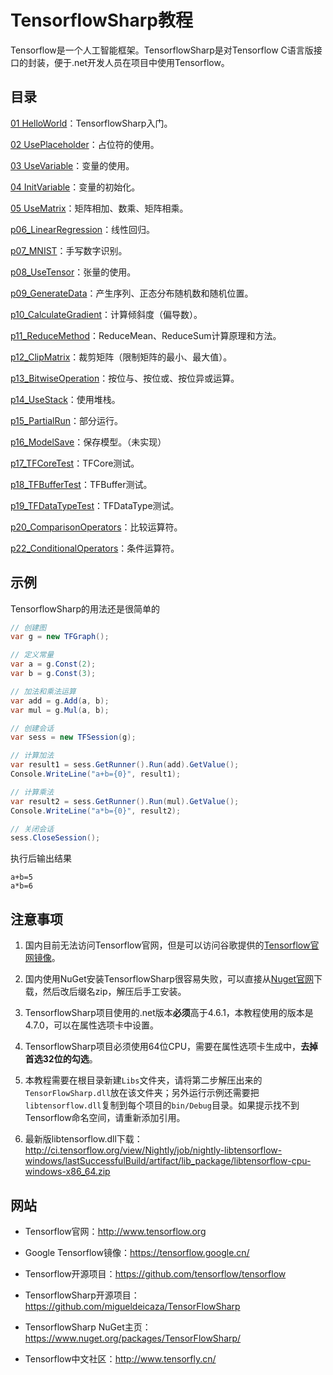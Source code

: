 # TensorflowSharp教程

Tensorflow是一个人工智能框架。TensorflowSharp是对Tensorflow C语言版接口的封装，便于.net开发人员在项目中使用Tensorflow。

## 目录

[01 HelloWorld](https://github.com/tengge1/learn-tensorflow-sharp/blob/master/p01_HelloWorld/Program.cs)：TensorflowSharp入门。

[02 UsePlaceholder](https://github.com/tengge1/learn-tensorflow-sharp/blob/master/p02_UsePlaceholder/Program.cs)：占位符的使用。

[03 UseVariable](https://github.com/tengge1/learn-tensorflow-sharp/blob/master/p03_UseVariable/Program.cs)：变量的使用。

[04 InitVariable](https://github.com/tengge1/learn-tensorflow-sharp/blob/master/p04_InitVariable/Program.cs)：变量的初始化。

[05 UseMatrix](https://github.com/tengge1/learn-tensorflow-sharp/blob/master/p05_UseMatrix/Program.cs)：矩阵相加、数乘、矩阵相乘。

[p06_LinearRegression](https://github.com/tengge1/learn-tensorflow-sharp/blob/master/p06_LinearRegression/Program.cs)：线性回归。

[p07_MNIST](https://github.com/tengge1/learn-tensorflow-sharp/blob/master/p07_MNIST/Program.cs)：手写数字识别。

[p08_UseTensor](https://github.com/tengge1/learn-tensorflow-sharp/blob/master/p08_UseTensor/Program.cs)：张量的使用。

[p09_GenerateData](https://github.com/tengge1/learn-tensorflow-sharp/blob/master/p09_GenerateData/Program.cs)：产生序列、正态分布随机数和随机位置。

[p10_CalculateGradient](https://github.com/tengge1/learn-tensorflow-sharp/blob/master/p10_CalculateGradient/Program.cs)：计算倾斜度（偏导数）。

[p11_ReduceMethod](https://github.com/tengge1/learn-tensorflow-sharp/blob/master/p11_ReduceMethod/Program.cs)：ReduceMean、ReduceSum计算原理和方法。

[p12_ClipMatrix](https://github.com/tengge1/learn-tensorflow-sharp/blob/master/p12_ClipMatrix/Program.cs)：裁剪矩阵（限制矩阵的最小、最大值）。

[p13_BitwiseOperation](https://github.com/tengge1/learn-tensorflow-sharp/blob/master/p13_BitwiseOperation/Program.cs)：按位与、按位或、按位异或运算。

[p14_UseStack](https://github.com/tengge1/learn-tensorflow-sharp/blob/master/p14_UseStack/Program.cs)：使用堆栈。

[p15_PartialRun](https://github.com/tengge1/learn-tensorflow-sharp/blob/master/p15_PartialRun/Program.cs)：部分运行。

[p16_ModelSave](https://github.com/tengge1/learn-tensorflow-sharp/blob/master/p16_ModelSave/Program.cs)：保存模型。（未实现）

[p17_TFCoreTest](https://github.com/tengge1/learn-tensorflow-sharp/blob/master/p17_TFCoreTest/Program.cs)：TFCore测试。

[p18_TFBufferTest](https://github.com/tengge1/learn-tensorflow-sharp/blob/master/p18_TFBufferTest/Program.cs)：TFBuffer测试。

[p19_TFDataTypeTest](https://github.com/tengge1/learn-tensorflow-sharp/blob/master/p19_TFDataTypeTest/Program.cs)：TFDataType测试。

[p20_ComparisonOperators](https://github.com/tengge1/learn-tensorflow-sharp/blob/master/p20_ComparisonOperators/Program.cs)：比较运算符。

[p22_ConditionalOperators](https://github.com/tengge1/learn-tensorflow-sharp/blob/master/p22_ConditionalOperators/Program.cs)：条件运算符。

## 示例

TensorflowSharp的用法还是很简单的

```C#
// 创建图
var g = new TFGraph();

// 定义常量
var a = g.Const(2);
var b = g.Const(3);

// 加法和乘法运算
var add = g.Add(a, b);
var mul = g.Mul(a, b);

// 创建会话
var sess = new TFSession(g);

// 计算加法
var result1 = sess.GetRunner().Run(add).GetValue();
Console.WriteLine("a+b={0}", result1);

// 计算乘法
var result2 = sess.GetRunner().Run(mul).GetValue();
Console.WriteLine("a*b={0}", result2);

// 关闭会话
sess.CloseSession();
```

执行后输出结果

```
a+b=5
a*b=6
```

## 注意事项

1. 国内目前无法访问Tensorflow官网，但是可以访问谷歌提供的[Tensorflow官网镜像](https://tensorflow.google.cn/)。

2. 国内使用NuGet安装TensorflowSharp很容易失败，可以直接从[Nuget官网](https://www.nuget.org/packages/TensorFlowSharp/)下载，然后改后缀名zip，解压后手工安装。

3. TensorflowSharp项目使用的.net版本**必须**高于4.6.1，本教程使用的版本是4.7.0，可以在属性选项卡中设置。

4. TensorflowSharp项目必须使用64位CPU，需要在属性选项卡生成中，**去掉首选32位的勾选**。

5. 本教程需要在根目录新建`Libs`文件夹，请将第二步解压出来的`TensorFlowSharp.dll`放在该文件夹；另外运行示例还需要把`libtensorflow.dll`复制到每个项目的`bin/Debug`目录。如果提示找不到Tensorflow命名空间，请重新添加引用。

6. 最新版libtensorflow.dll下载：http://ci.tensorflow.org/view/Nightly/job/nightly-libtensorflow-windows/lastSuccessfulBuild/artifact/lib_package/libtensorflow-cpu-windows-x86_64.zip

## 网站

* Tensorflow官网：http://www.tensorflow.org

* Google Tensorflow镜像：https://tensorflow.google.cn/

* Tensorflow开源项目：https://github.com/tensorflow/tensorflow

* TensorflowSharp开源项目：https://github.com/migueldeicaza/TensorFlowSharp

* TensorflowSharp NuGet主页：https://www.nuget.org/packages/TensorFlowSharp/

* Tensorflow中文社区：http://www.tensorfly.cn/
